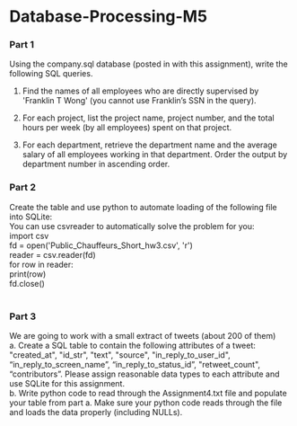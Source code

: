 # Database-Processing-M5<br>
### Part 1<br>

Using the company.sql database (posted in with this assignment), write the following SQL queries. <br>

1. Find the names of all employees who are directly supervised by 'Franklin T Wong' (you cannot use Franklin’s SSN in the query).<br>

2. For each project, list the project name, project number, and the total hours per week (by all employees) spent on that project.<br>

3. For each department, retrieve the department name and the average salary of all employees working in that department.  Order the output by department number in ascending order.<br>

### Part 2 <br>
Create the table and use python to automate loading of the following file into SQLite:<br>
You can use csvreader to automatically solve the problem for you:<br>
import csv<br>
fd = open('Public_Chauffeurs_Short_hw3.csv', 'r')<br>
reader = csv.reader(fd)<br>
for row in reader:<br>
    print(row)<br>
fd.close()<br>
<br>

### Part 3<br>

We are going to work with a small extract of tweets (about 200 of them)<br>
a.	Create a SQL table to contain the following attributes of a tweet:<br>
"created_at", "id_str", "text", "source", "in_reply_to_user_id", “in_reply_to_screen_name”, “in_reply_to_status_id”, "retweet_count", “contributors”. Please assign reasonable data types to each attribute and use SQLite for this assignment.<br>
b.	Write python code to read through the Assignment4.txt file and populate your table from part a.  Make sure your python code reads through the file and loads the data properly (including NULLs).
